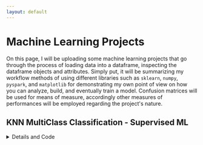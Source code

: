 ```yaml
---
layout: default
---
```

# Machine Learning Projects
On this page, I will be uploading some machine learning projects that go through the process of loading data into a dataframe, inspecting the dataframe objects and attributes.
Simply put, it will be summarizing my workflow methods of using different libraries such as `sklearn`, `numpy`, `pyspark`, and `matplotlib` for demonstrating my own point of view
on how you can analyze, build, and eventually train a model. Confusion matrices will be used for means of measure, accordingly other measures of performances will be employed regarding
the project's nature.

## KNN MultiClass Classification - Supervised ML
<details>
  <summary>Details and Code</summary>
  
  This is a fairly simple project, utilizing `Sci-kit-learn's` KNN classifier in a nested `for` loop to iterate through 
  different `N-Neighbors` and different `train/test` subsetting. Label columns was `Diabetes` and had values of either `0`, `1`, or `2` thus indicating whether a 
  patient was `No-Diabetes`, `Type 1 Diabetic`, or `Type 2 Diabetic`. The dataset was clean, and had no null-values so no pre-processing was done in this one.
  
  <br>
  
  [Rendered Code Notebook](To be Added)
  
  <br>
  [Download Dataset CSV File](To be added)
  
  <br>
  
  ```python3
  # Initializing libraries code block
  import seaborn as sns
  import pandas
  import matplotlib.pyplot as plt
  from sklearn.model_selection import train_test_split
  from sklearn.preprocessing import StandardScaler
  from sklearn.metrics import accuracy_score, confusion_matrix
  from sklearn.neighbors import KNeighborsClassifier

  # Initializing dataset from drive
  data_diabetes = pandas.read_csv('/content/drive/MyDrive/ML&Big_Data/diabetes.csv')
  
  # Describing dataframe objects, gathering info such as mean, std deviation,
  # what percentage are in the different quartiles, and maximum values a single object can hold
  data_diabetes.describe()
  data_diabetes.info()
  
  # Describing dataframe array 'Diabetes'
  data_diabetes['Diabetes'].unique()
  
  # Feature scaling code block
  unscaled_features = data_diabetes.drop(columns=['Diabetes'])
  label = data_diabetes['Diabetes']
  scaler_metric = StandardScaler()
  scaled_features = scaler_metric.fit_transform(unscaled_features)
  scaled_features.view()
  
  # Initial Training
  test_vals = [0.15, 0.2, 0.25, 0.3,]
  neighbor_values = [2, 5, 7, 10]
  for value in test_vals:
    features_tr, features_te, labels_tr, labels_te = train_test_split(scaled_features, label, test_size=value, random_state=42)
    for iteration in neighbor_values:
      knnmodel = KNeighborsClassifier(n_neighbors=iteration)
      knnmodel.fit(features_tr, labels_tr)
      pred = knnmodel.predict(features_te)
  
      pred_accuracy = accuracy_score(labels_te, pred)
      print(f"This is the subset of {value}0% Testing Set")
      print(f"The Accuracy of\t`{iteration}`\tN-Neighbor Value is {pred_accuracy:.2f}")
      confusion = confusion_matrix(labels_te, pred)
      plt.figure(figsize=(6, 4))
      sns.heatmap(confusion, annot=True, cmap='Blues',
                  xticklabels=["No Diabetes, Type 1 Diabetic, Type 2 Diabetic"],
                  yticklabels=["No Diabetes, Type 1 Diabetic, Type 2 Diabetic"])
      plt.title("Confusion Matrix For KNN")
      plt.xlabel("Predicted Label")
      plt.ylabel("True Label")
      plt.show()
      print("\n")
  
  
  # Optimal No. of Neighbors
  features_tr, features_te, labels_tr, labels_te = train_test_split(scaled_features, label, test_size=0.2, random_state=42)
  optimal_k = KNeighborsClassifier(n_neighbors=7)
  optimal_k.fit(features_tr, labels_tr)
  
  optimal_pred = optimal_k.predict(features_te)
  optimal_accuracy = accuracy_score(labels_te, optimal_pred)
  
  print(f"This is the subset of 0.20% Testing Set")
  print(f"The Accuracy of 7 N-Neighbor Value is {optimal_accuracy:.2f}")
  
  confusion = confusion_matrix(labels_te, optimal_pred)
  plt.figure(figsize=(6, 4))
  sns.heatmap(confusion, annot=True, cmap='Blues',
              xticklabels=["No Diabetes, Type 1 Diabetic, Type 2 Diabetic"],
              yticklabels=["No Diabetes, Type 1 Diabetic, Type 2 Diabetic"])
  plt.title("Confusion Matrix For KNN")
  plt.xlabel("Predicted Label")
  plt.ylabel("True Label")
  plt.show()
  print("\n")
  
  
  # Weighted K, uniform and distance weights were assigned.
  features_tr, features_te, labels_tr, labels_te = train_test_split(scaled_features, label, test_size=0.2, random_state=42)
  weights_list = ['uniform', 'distance']
  for weight in weights_list:
    weighted_knn = KNeighborsClassifier(n_neighbors=7, weights=weight)
    weighted_knn.fit(features_tr, labels_tr)
  
    weighted_pred = weighted_knn.predict(features_te)
    weighted_pred_accuracy = accuracy_score(labels_te, weighted_pred)
  
    print(f"This is the subset of 0.20% {weight} method Testing Set")
    print(f"The Accuracy of 7 N-Neighbor value with {weight} method:  is {weighted_pred_accuracy:.2f}")
  
    confusion = confusion_matrix(labels_te, weighted_pred)
    plt.figure(figsize=(6, 4))
    sns.heatmap(confusion, annot=True, cmap='Blues',
                xticklabels=["No Diabetes, Type 1 Diabetic, Type 2 Diabetic"],
                yticklabels=["No Diabetes, Type 1 Diabetic, Type 2 Diabetic"])
    plt.title("Confusion Matrix For KNN")
    plt.xlabel("Predicted Label")
    plt.ylabel("True Label")
    plt.show()
    print("\n")
  ```
</details>
